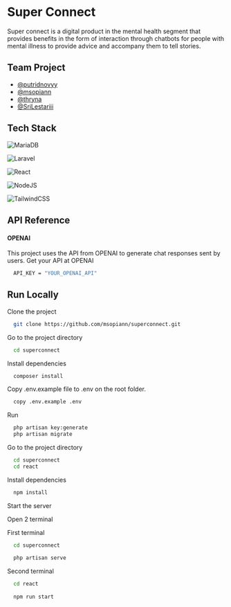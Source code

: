 
# Super Connect

Super connect is a digital product in the mental health segment that provides benefits in the form of interaction through chatbots for people with mental illness to provide advice and accompany them to tell stories.


## Team Project
- [@putridnovyy](https://www.github.com/putridnovyy)
- [@msopiann](https://www.github.com/msopiann)
- [@thryna](https://www.github.com/thryna)
- [@SriLestariii](https://www.github.com/SriLestariii)

## Tech Stack
![MariaDB](https://img.shields.io/badge/MariaDB-003545?style=for-the-badge&logo=mariadb&logoColor=white)

![Laravel](https://img.shields.io/badge/laravel-%23FF2D20.svg?style=for-the-badge&logo=laravel&logoColor=white)

![React](https://img.shields.io/badge/react-%2320232a.svg?style=for-the-badge&logo=react&logoColor=%2361DAFB)

![NodeJS](https://img.shields.io/badge/node.js-6DA55F?style=for-the-badge&logo=node.js&logoColor=white)

![TailwindCSS](https://img.shields.io/badge/tailwindcss-%2338B2AC.svg?style=for-the-badge&logo=tailwind-css&logoColor=white)



## API Reference

#### OPENAI
This project uses the API from OPENAI to generate chat responses sent by users. Get your API at OPENAI
```bash
  API_KEY = "YOUR_OPENAI_API"
```


## Run Locally

Clone the project

```bash
  git clone https://github.com/msopiann/superconnect.git
```

Go to the project directory

```bash
  cd superconnect
```

Install dependencies

```bash
  composer install
```

Copy .env.example file to .env on the root folder.

```bash
  copy .env.example .env
```
Run

```bash
  php artisan key:generate
  php artisan migrate
```

Go to the project directory

```bash
  cd superconnect
  cd react
```

Install dependencies

```bash
  npm install
```

Start the server

Open 2 terminal

First terminal

```bash
  cd superconnect
  
  php artisan serve
```

Second terminal
```bash
  cd react
  
  npm run start
```


